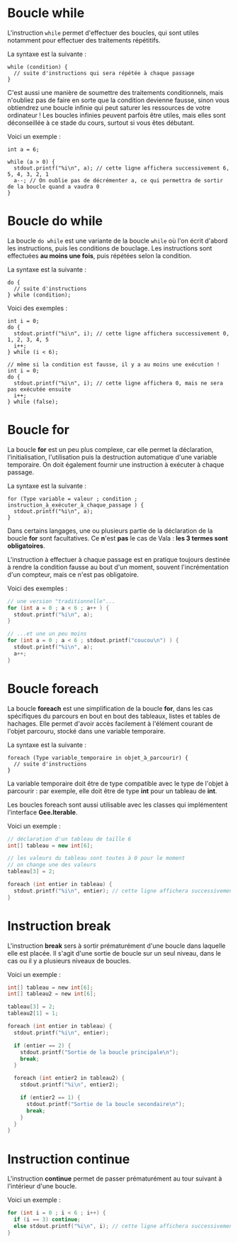 # Boucle while

L'instruction `while` permet d'effectuer des boucles, qui sont utiles notamment pour effectuer des traitements répétitifs.

La syntaxe est la suivante :
```vala
while (condition) {
  // suite d'instructions qui sera répétée à chaque passage
}
```

C'est aussi une manière de soumettre des traitements conditionnels, mais n'oubliez pas de faire en sorte que la condition devienne fausse, sinon vous obtiendrez une boucle infinie qui peut saturer les ressources de votre ordinateur ! Les boucles infinies peuvent parfois être utiles, mais elles sont déconseillée à ce stade du cours, surtout si vous êtes débutant.

Voici un exemple :
```vala
int a = 6;

while (a > 0) {
  stdout.printf("%i\n", a); // cette ligne affichera successivement 6, 5, 4, 3, 2, 1
  a--; // On oublie pas de décrémenter a, ce qui permettra de sortir de la boucle quand a vaudra 0
}
```
# Boucle do while

La boucle `do while` est une variante de la boucle `while` où l'on écrit d'abord les instructions, puis les conditions de bouclage. Les instructions sont effectuées **au moins une fois**, puis répétées selon la condition.

La syntaxe est la suivante :
```vala
do {
  // suite d'instructions
} while (condition);
```
Voici des exemples :
```vala
int i = 0;
do {
  stdout.printf("%i\n", i); // cette ligne affichera successivement 0, 1, 2, 3, 4, 5
  i++;
} while (i < 6);

// même si la condition est fausse, il y a au moins une exécution !
int i = 0;
do {
  stdout.printf("%i\n", i); // cette ligne affichera 0, mais ne sera pas exécutée ensuite
  i++;
} while (false);
```

# Boucle for

La boucle **for** est un peu plus complexe, car elle permet la déclaration, l'initialisation, l'utilisation puis la destruction automatique d'une variable temporaire. On doit également fournir une instruction à exécuter à chaque passage.

La syntaxe est la suivante :
```
for (Type variable = valeur ; condition ; instruction_à_exécuter_à_chaque_passage ) {
  stdout.printf("%i\n", a);
}
```

Dans certains langages, une ou plusieurs partie de la déclaration de la boucle **for** sont facultatives. Ce **n**'est **pas** le cas de Vala : **les 3 termes sont obligatoires**.

L'instruction à effectuer à chaque passage est en pratique toujours destinée à rendre la condition fausse au bout d'un moment, souvent l'incrémentation d'un compteur, mais ce n'est pas obligatoire.

Voici des exemples :
```cpp
// une version "traditionnelle"...
for (int a = 0 ; a < 6 ; a++ ) {
  stdout.printf("%i\n", a);
}

// ...et une un peu moins
for (int a = 0 ; a < 6 ; stdout.printf("coucou\n") ) {
  stdout.printf("%i\n", a);
  a++;
}
```

# Boucle foreach

La boucle **foreach** est une simplification de la boucle **for**, dans les cas spécifiques du parcours en bout en bout des tableaux, listes et tables de hachages. Elle permet d'avoir accès facilement à l'élément courant de l'objet parcouru, stocké dans une variable temporaire.

La syntaxe est la suivante :
```
foreach (Type variable_temporaire in objet_à_parcourir) {
  // suite d'instructions
}
```

La variable temporaire doit être de type compatible avec le type de l'objet à parcourir : par exemple, elle doit être de type **int** pour un tableau de **int**.

Les boucles foreach sont aussi utilisable avec les classes qui implémentent l'interface **Gee.Iterable**.

Voici un exemple :
```cpp
// déclaration d'un tableau de taille 6
int[] tableau = new int[6];

// les valeurs du tableau sont toutes à 0 pour le moment
// on change une des valeurs
tableau[3] = 2;

foreach (int entier in tableau) {
  stdout.printf("%i\n", entier); // cette ligne affichera successivement 0, 0, 0, 2, 0, 0
}
```

# Instruction break

L'instruction **break** sers à sortir prématurément d'une boucle dans laquelle elle est placée. Il s'agit d'une sortie de boucle sur un seul niveau, dans le cas ou il y a plusieurs niveaux de boucles.

Voici un exemple :
```c
int[] tableau = new int[6];
int[] tableau2 = new int[6];

tableau[3] = 2;
tableau2[1] = 1;

foreach (int entier in tableau) {
  stdout.printf("%i\n", entier);

  if (entier == 2) {
    stdout.printf("Sortie de la boucle principale\n");
    break;
  }

  foreach (int entier2 in tableau2) {
    stdout.printf("%i\n", entier2);

    if (entier2 == 1) {
      stdout.printf("Sortie de la boucle secondaire\n");
      break;
    }
  }
}
```

# Instruction continue

L'instruction **continue** permet de passer prématurément au tour suivant à l'intérieur d'une boucle.

Voici un exemple :
```c
for (int i = 0 ; i < 6 ; i++) {
  if (i == 3) continue;
  else stdout.printf("%i\n", i); // cette ligne affichera successivement 0, 1, 2, 4, 5
}
```
